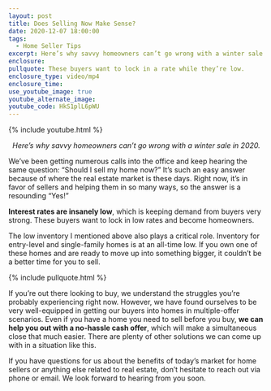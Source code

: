 ```yaml
---
layout: post
title: Does Selling Now Make Sense?
date: 2020-12-07 18:00:00
tags:
  - Home Seller Tips
excerpt: Here’s why savvy homeowners can’t go wrong with a winter sale in 2020.
enclosure:
pullquote: These buyers want to lock in a rate while they’re low.
enclosure_type: video/mp4
enclosure_time:
use_youtube_image: true
youtube_alternate_image:
youtube_code: HkS1plL6pWU
---
```


{% include youtube.html %}

<p style="text-align: center;"><em>Here’s why savvy homeowners can’t go wrong with a winter sale in 2020.</em></p>

We’ve been getting numerous calls into the office and keep hearing the same question: “Should I sell my home now?” It’s such an easy answer because of where the real estate market is these days. Right now, it’s in favor of sellers and helping them in so many ways, so the answer is a resounding “Yes\!”

**Interest rates are insanely low**, which is keeping demand from buyers very strong. These buyers want to lock in low rates and become homeowners.

The low inventory I mentioned above also plays a critical role. Inventory for entry-level and single-family homes is at an all-time low. If you own one of these homes and are ready to move up into something bigger, it couldn’t be a better time for you to sell.

{% include pullquote.html %}

If you’re out there looking to buy, we understand the struggles you’re probably experiencing right now. However, we have found ourselves to be very well-equipped in getting our buyers into homes in multiple-offer scenarios. Even if you have a home you need to sell before you buy, **we can help you out with a no-hassle cash offer**, which will make a simultaneous close that much easier. There are plenty of other solutions we can come up with in a situation like this.

If you have questions for us about the benefits of today’s market for home sellers or anything else related to real estate, don’t hesitate to reach out via phone or email. We look forward to hearing from you soon.
